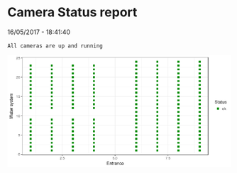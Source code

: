 Camera Status report
================
16/05/2017 - 18:41:40

    All cameras are up and running

![](camreport_files/figure-markdown_github/unnamed-chunk-2-1.png)
